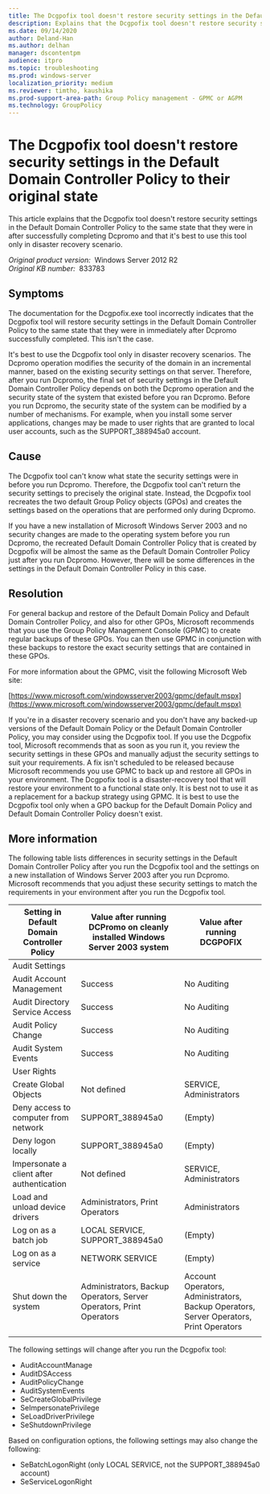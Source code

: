 ```yaml
---
title: The Dcgpofix tool doesn't restore security settings in the Default Domain Controller Policy to their original state
description: Explains that the Dcgpofix tool doesn't restore security settings in the Default Domain Controller Policy to the same state that they were in after successfully completing Dcpromo and that it's best to use this tool only in disaster recovery scenario.
ms.date: 09/14/2020
author: Deland-Han
ms.author: delhan
manager: dscontentpm
audience: itpro
ms.topic: troubleshooting
ms.prod: windows-server
localization_priority: medium
ms.reviewer: timtho, kaushika
ms.prod-support-area-path: Group Policy management - GPMC or AGPM
ms.technology: GroupPolicy
---
```

# The Dcgpofix tool doesn't restore security settings in the Default Domain Controller Policy to their original state

This article explains that the Dcgpofix tool doesn't restore security settings in the Default Domain Controller Policy to the same state that they were in after successfully completing Dcpromo and that it's best to use this tool only in disaster recovery scenario.

_Original product version:_ &nbsp;Windows Server 2012 R2  
_Original KB number:_ &nbsp;833783

## Symptoms

The documentation for the Dcgpofix.exe tool incorrectly indicates that the Dcgpofix tool will restore security settings in the Default Domain Controller Policy to the same state that they were in immediately after Dcpromo successfully completed. This isn't the case.

It's best to use the Dcgpofix tool only in disaster recovery scenarios. The Dcpromo operation modifies the security of the domain in an incremental manner, based on the existing security settings on that server. Therefore, after you run Dcpromo, the final set of security settings in the Default Domain Controller Policy depends on both the Dcpromo operation and the security state of the system that existed before you ran Dcpromo. Before you run Dcpromo, the security state of the system can be modified by a number of mechanisms. For example, when you install some server applications, changes may be made to user rights that are granted to local user accounts, such as the SUPPORT_388945a0 account.

## Cause

The Dcgpofix tool can't know what state the security settings were in before you run Dcpromo. Therefore, the Dcgpofix tool can't return the security settings to precisely the original state. Instead, the Dcgpofix tool recreates the two default Group Policy objects (GPOs) and creates the settings based on the operations that are performed only during Dcpromo.

If you have a new installation of Microsoft Windows Server 2003 and no security changes are made to the operating system before you run Dcpromo, the recreated Default Domain Controller Policy that is created by Dcgpofix will be almost the same as the Default Domain Controller Policy just after you run Dcpromo. However, there will be some differences in the settings in the Default Domain Controller Policy in this case.

## Resolution

For general backup and restore of the Default Domain Policy and Default Domain Controller Policy, and also for other GPOs, Microsoft recommends that you use the Group Policy Management Console (GPMC) to create regular backups of these GPOs. You can then use GPMC in conjunction with these backups to restore the exact security settings that are contained in these GPOs.

For more information about the GPMC, visit the following Microsoft Web site:

 [https://www.microsoft.com/windowsserver2003/gpmc/default.mspx](https://www.microsoft.com/windowsserver2003/gpmc/default.mspx) 

If you're in a disaster recovery scenario and you don't have any backed-up versions of the Default Domain Policy or the Default Domain Controller Policy, you may consider using the Dcgpofix tool. If you use the Dcgpofix tool, Microsoft recommends that as soon as you run it, you review the security settings in these GPOs and manually adjust the security settings to suit your requirements. A fix isn't scheduled to be released because Microsoft recommends you use GPMC to back up and restore all GPOs in your environment. The Dcgpofix tool is a disaster-recovery tool that will restore your environment to a functional state only. It is best not to use it as a replacement for a backup strategy using GPMC. It is best to use the Dcgpofix tool only when a GPO backup for the Default Domain Policy and Default Domain Controller Policy doesn't exist.

## More information

The following table lists differences in security settings in the Default Domain Controller Policy after you run the Dcgpofix tool and the settings on a new installation of Windows Server 2003 after you run Dcpromo. Microsoft recommends that you adjust these security settings to match the requirements in your environment after you run the Dcgpofix tool.

|Setting in Default Domain Controller Policy|Value after running DCPromo on cleanly installed Windows Server 2003 system|Value after running DCGPOFIX|
|---|---|---|
| Audit Settings|||
|Audit Account Management|Success|No Auditing|
|Audit Directory Service Access|Success|No Auditing|
|Audit Policy Change|Success|No Auditing|
|Audit System Events|Success|No Auditing|
| User Rights|||
|Create Global Objects|Not defined|SERVICE, Administrators|
|Deny access to computer from network|SUPPORT_388945a0|(Empty)|
|Deny logon locally|SUPPORT_388945a0|(Empty)|
|Impersonate a client after authentication|Not defined|SERVICE, Administrators|
|Load and unload device drivers|Administrators, Print Operators|Administrators|
|Log on as a batch job|LOCAL SERVICE, SUPPORT_388945a0|(Empty)|
|Log on as a service|NETWORK SERVICE|(Empty)|
|Shut down the system|Administrators, Backup Operators, Server Operators, Print Operators|Account Operators, Administrators, Backup Operators, Server Operators, Print Operators|
||||

The following settings will change after you run the Dcgpofix tool:

- AuditAccountManage
- AuditDSAccess
- AuditPolicyChange
- AuditSystemEvents
- SeCreateGlobalPrivilege
- SeImpersonatePrivilege
- SeLoadDriverPrivilege
- SeShutdownPrivilege

Based on configuration options, the following settings may also change the following:

- SeBatchLogonRight (only LOCAL SERVICE, not the SUPPORT_388945a0 account)
- SeServiceLogonRight
